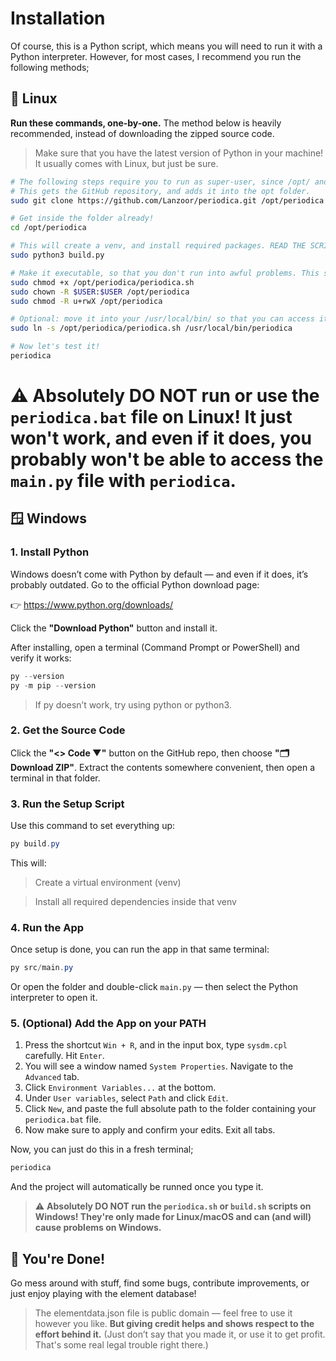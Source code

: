 # Installation

Of course, this is a Python script, which means you will need to run it with a Python interpreter.
However, for most cases, I recommend you run the following methods;

## 🐧 Linux

**Run these commands, one-by-one.** The method below is heavily recommended, instead of downloading the zipped source code.

> Make sure that you have the latest version of Python in your machine! It usually comes with Linux, but just be sure.

```bash
# The following steps require you to run as super-user, since /opt/ and /usr/local/bin/ is protected by root.
# This gets the GitHub repository, and adds it into the opt folder.
sudo git clone https://github.com/Lanzoor/periodica.git /opt/periodica

# Get inside the folder already!
cd /opt/periodica

# This will create a venv, and install required packages. READ THE SCRIPT FIRST! DO NOT TRUST SOURCES FROM ONLINE. It will create a venv folder.
sudo python3 build.py

# Make it executable, so that you don't run into awful problems. This step is required for you to run periodica without using super-user.
sudo chmod +x /opt/periodica/periodica.sh
sudo chown -R $USER:$USER /opt/periodica
sudo chmod -R u+rwX /opt/periodica

# Optional: move it into your /usr/local/bin/ so that you can access it anywhere by typing 'periodica'.
sudo ln -s /opt/periodica/periodica.sh /usr/local/bin/periodica

# Now let's test it!
periodica
```

# ⚠️ Absolutely DO NOT run or use the `periodica.bat` file on Linux! It just won't work, and even if it does, you probably won't be able to access the `main.py` file with `periodica`.

## 🪟 Windows

### 1. Install Python

Windows doesn’t come with Python by default — and even if it does, it’s probably outdated.
Go to the official Python download page:

👉 https://www.python.org/downloads/

Click the **"Download Python"** button and install it.

After installing, open a terminal (Command Prompt or PowerShell) and verify it works:

```ps1
py --version
py -m pip --version
```

> If py doesn’t work, try using python or python3.

### 2. Get the Source Code

Click the **"<> Code ▼"** button on the GitHub repo, then choose **"🗂️ Download ZIP"**.
Extract the contents somewhere convenient, then open a terminal in that folder.

### 3. Run the Setup Script

Use this command to set everything up:

```ps1
py build.py
```

This will:

> Create a virtual environment (venv)

> Install all required dependencies inside that venv

### 4. Run the App

Once setup is done, you can run the app in that same terminal:

```ps1
py src/main.py
```

Or open the folder and double-click `main.py` — then select the Python interpreter to open it.

### 5. (Optional) Add the App on your PATH

1. Press the shortcut `Win + R`, and in the input box, type `sysdm.cpl` carefully. Hit `Enter`.
2. You will see a window named `System Properties`. Navigate to the `Advanced` tab. 
3. Click `Environment Variables...` at the bottom.
4. Under `User variables`, select `Path` and click `Edit`. 
5. Click `New`, and paste the full absolute path to the folder containing your `periodica.bat` file.
6. Now make sure to apply and confirm your edits. Exit all tabs.

Now, you can just do this in a fresh terminal;

```ps1
periodica
```

And the project will automatically be runned once you type it.

> ⚠️ **Absolutely DO NOT run the `periodica.sh` or `build.sh` scripts on Windows! They're only made for Linux/macOS and can (and will) cause problems on Windows.**

## 🎉 You're Done!

Go mess around with stuff, find some bugs, contribute improvements, or just enjoy playing with the element database!

> The elementdata.json file is public domain — feel free to use it however you like. **But giving credit helps and shows respect to the effort behind it.** (Just don’t say that you made it, or use it to get profit. That's some real legal trouble right there.)